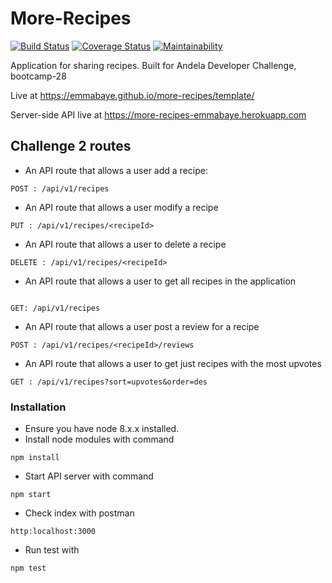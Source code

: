 # More-Recipes

[![Build Status](https://travis-ci.org/emmabaye/more-recipes.svg?branch=master)](https://travis-ci.org/emmabaye/more-recipes)
[![Coverage Status](https://coveralls.io/repos/github/emmabaye/more-recipes/badge.svg?branch=master)](https://coveralls.io/github/emmabaye/more-recipes?branch=master)
[![Maintainability](https://api.codeclimate.com/v1/badges/bdd1ed14d9a5842f38b0/maintainability)](https://codeclimate.com/github/emmabaye/more-recipes/maintainability)


Application for sharing recipes. Built for Andela Developer Challenge, bootcamp-28

Live at https://emmabaye.github.io/more-recipes/template/

Server-side API live at https://more-recipes-emmabaye.herokuapp.com

## Challenge 2 routes
* An API route that allows a user add a recipe:
```
POST : /api/v1/recipes
```

* An API route that allows a user modify a recipe
```
PUT : /api/v1/recipes/<recipeId>
```

* An API route that allows a user to delete a recipe
```
DELETE : /api/v1/recipes/<recipeId>
```

* An API route that allows a user to get all recipes in the application
```

GET: /api/v1/recipes
 ```
* An API route that allows 
a user post a review for a recipe
```
POST : /api/v1/recipes/<recipeId>/reviews
```

* An API route that allows a user to get just recipes with the most upvotes
```
GET : /api/v1/recipes?sort=upvotes&order=des
```  
  

### Installation
* Ensure you have node 8.x.x installed.
* Install node modules with command
```
npm install
```
* Start API server with command
```
npm start
```
* Check index with postman
```
http:localhost:3000
```
* Run test with 
```
npm test
```